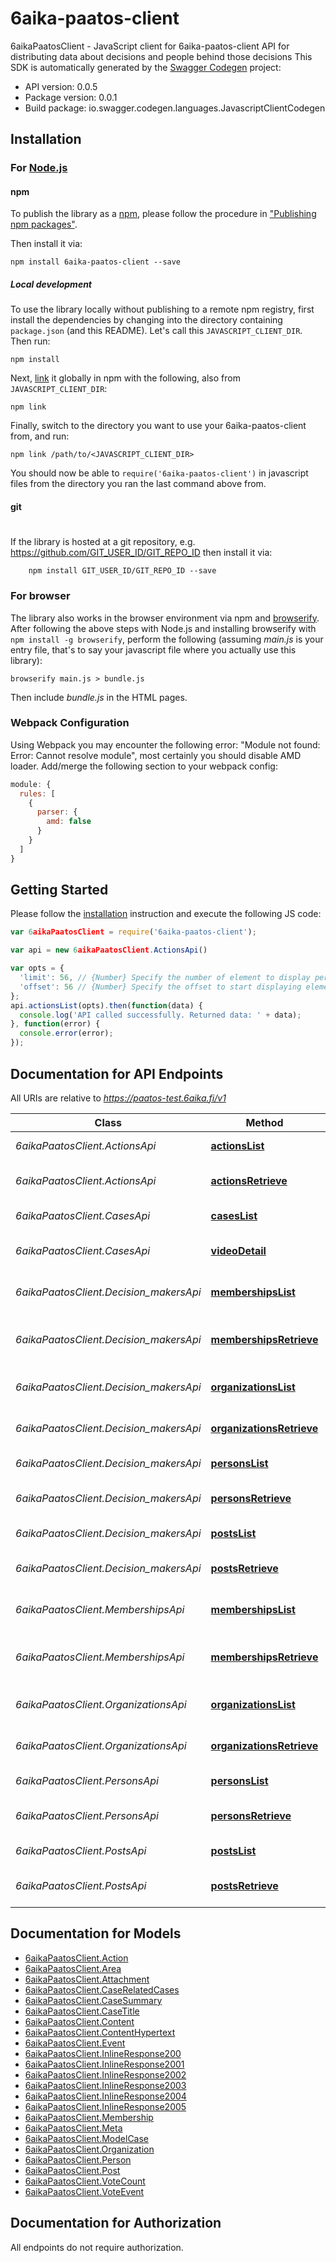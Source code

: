 # 6aika-paatos-client

6aikaPaatosClient - JavaScript client for 6aika-paatos-client
API for distributing data about decisions and people behind those decisions
This SDK is automatically generated by the [Swagger Codegen](https://github.com/swagger-api/swagger-codegen) project:

- API version: 0.0.5
- Package version: 0.0.1
- Build package: io.swagger.codegen.languages.JavascriptClientCodegen

## Installation

### For [Node.js](https://nodejs.org/)

#### npm

To publish the library as a [npm](https://www.npmjs.com/),
please follow the procedure in ["Publishing npm packages"](https://docs.npmjs.com/getting-started/publishing-npm-packages).

Then install it via:

```shell
npm install 6aika-paatos-client --save
```

##### Local development

To use the library locally without publishing to a remote npm registry, first install the dependencies by changing 
into the directory containing `package.json` (and this README). Let's call this `JAVASCRIPT_CLIENT_DIR`. Then run:

```shell
npm install
```

Next, [link](https://docs.npmjs.com/cli/link) it globally in npm with the following, also from `JAVASCRIPT_CLIENT_DIR`:

```shell
npm link
```

Finally, switch to the directory you want to use your 6aika-paatos-client from, and run:

```shell
npm link /path/to/<JAVASCRIPT_CLIENT_DIR>
```

You should now be able to `require('6aika-paatos-client')` in javascript files from the directory you ran the last 
command above from.

#### git
#
If the library is hosted at a git repository, e.g.
https://github.com/GIT_USER_ID/GIT_REPO_ID
then install it via:

```shell
    npm install GIT_USER_ID/GIT_REPO_ID --save
```

### For browser

The library also works in the browser environment via npm and [browserify](http://browserify.org/). After following
the above steps with Node.js and installing browserify with `npm install -g browserify`,
perform the following (assuming *main.js* is your entry file, that's to say your javascript file where you actually 
use this library):

```shell
browserify main.js > bundle.js
```

Then include *bundle.js* in the HTML pages.

### Webpack Configuration

Using Webpack you may encounter the following error: "Module not found: Error:
Cannot resolve module", most certainly you should disable AMD loader. Add/merge
the following section to your webpack config:

```javascript
module: {
  rules: [
    {
      parser: {
        amd: false
      }
    }
  ]
}
```

## Getting Started

Please follow the [installation](#installation) instruction and execute the following JS code:

```javascript
var 6aikaPaatosClient = require('6aika-paatos-client');

var api = new 6aikaPaatosClient.ActionsApi()

var opts = { 
  'limit': 56, // {Number} Specify the number of element to display per page.
  'offset': 56 // {Number} Specify the offset to start displaying element on a page.
};
api.actionsList(opts).then(function(data) {
  console.log('API called successfully. Returned data: ' + data);
}, function(error) {
  console.error(error);
});


```

## Documentation for API Endpoints

All URIs are relative to *https://paatos-test.6aika.fi/v1*

Class | Method | HTTP request | Description
------------ | ------------- | ------------- | -------------
*6aikaPaatosClient.ActionsApi* | [**actionsList**](docs/ActionsApi.md#actionsList) | **GET** /action/ | Retrieve a list of actions
*6aikaPaatosClient.ActionsApi* | [**actionsRetrieve**](docs/ActionsApi.md#actionsRetrieve) | **GET** /action/{id}/ | Retrieve a single video by ID
*6aikaPaatosClient.CasesApi* | [**casesList**](docs/CasesApi.md#casesList) | **GET** /case/ | Retrieve a list of cases
*6aikaPaatosClient.CasesApi* | [**videoDetail**](docs/CasesApi.md#videoDetail) | **GET** /case/{id}/ | Retrieve a single case video by ID
*6aikaPaatosClient.Decision_makersApi* | [**membershipsList**](docs/Decision_makersApi.md#membershipsList) | **GET** /membership/ | Retrieve a list of memberships
*6aikaPaatosClient.Decision_makersApi* | [**membershipsRetrieve**](docs/Decision_makersApi.md#membershipsRetrieve) | **GET** /membership/{id}/ | Retrieve a single membership record
*6aikaPaatosClient.Decision_makersApi* | [**organizationsList**](docs/Decision_makersApi.md#organizationsList) | **GET** /organization/ | Retrieve a list of organizations
*6aikaPaatosClient.Decision_makersApi* | [**organizationsRetrieve**](docs/Decision_makersApi.md#organizationsRetrieve) | **GET** /organization/{id}/ | Retrieve a single person record
*6aikaPaatosClient.Decision_makersApi* | [**personsList**](docs/Decision_makersApi.md#personsList) | **GET** /person/ | Retrieve a list of persons
*6aikaPaatosClient.Decision_makersApi* | [**personsRetrieve**](docs/Decision_makersApi.md#personsRetrieve) | **GET** /person/{id}/ | Retrieve a single person record
*6aikaPaatosClient.Decision_makersApi* | [**postsList**](docs/Decision_makersApi.md#postsList) | **GET** /post/ | Retrieve a list of posts
*6aikaPaatosClient.Decision_makersApi* | [**postsRetrieve**](docs/Decision_makersApi.md#postsRetrieve) | **GET** /post/{id}/ | Retrieve a single post record
*6aikaPaatosClient.MembershipsApi* | [**membershipsList**](docs/MembershipsApi.md#membershipsList) | **GET** /membership/ | Retrieve a list of memberships
*6aikaPaatosClient.MembershipsApi* | [**membershipsRetrieve**](docs/MembershipsApi.md#membershipsRetrieve) | **GET** /membership/{id}/ | Retrieve a single membership record
*6aikaPaatosClient.OrganizationsApi* | [**organizationsList**](docs/OrganizationsApi.md#organizationsList) | **GET** /organization/ | Retrieve a list of organizations
*6aikaPaatosClient.OrganizationsApi* | [**organizationsRetrieve**](docs/OrganizationsApi.md#organizationsRetrieve) | **GET** /organization/{id}/ | Retrieve a single person record
*6aikaPaatosClient.PersonsApi* | [**personsList**](docs/PersonsApi.md#personsList) | **GET** /person/ | Retrieve a list of persons
*6aikaPaatosClient.PersonsApi* | [**personsRetrieve**](docs/PersonsApi.md#personsRetrieve) | **GET** /person/{id}/ | Retrieve a single person record
*6aikaPaatosClient.PostsApi* | [**postsList**](docs/PostsApi.md#postsList) | **GET** /post/ | Retrieve a list of posts
*6aikaPaatosClient.PostsApi* | [**postsRetrieve**](docs/PostsApi.md#postsRetrieve) | **GET** /post/{id}/ | Retrieve a single post record


## Documentation for Models

 - [6aikaPaatosClient.Action](docs/Action.md)
 - [6aikaPaatosClient.Area](docs/Area.md)
 - [6aikaPaatosClient.Attachment](docs/Attachment.md)
 - [6aikaPaatosClient.CaseRelatedCases](docs/CaseRelatedCases.md)
 - [6aikaPaatosClient.CaseSummary](docs/CaseSummary.md)
 - [6aikaPaatosClient.CaseTitle](docs/CaseTitle.md)
 - [6aikaPaatosClient.Content](docs/Content.md)
 - [6aikaPaatosClient.ContentHypertext](docs/ContentHypertext.md)
 - [6aikaPaatosClient.Event](docs/Event.md)
 - [6aikaPaatosClient.InlineResponse200](docs/InlineResponse200.md)
 - [6aikaPaatosClient.InlineResponse2001](docs/InlineResponse2001.md)
 - [6aikaPaatosClient.InlineResponse2002](docs/InlineResponse2002.md)
 - [6aikaPaatosClient.InlineResponse2003](docs/InlineResponse2003.md)
 - [6aikaPaatosClient.InlineResponse2004](docs/InlineResponse2004.md)
 - [6aikaPaatosClient.InlineResponse2005](docs/InlineResponse2005.md)
 - [6aikaPaatosClient.Membership](docs/Membership.md)
 - [6aikaPaatosClient.Meta](docs/Meta.md)
 - [6aikaPaatosClient.ModelCase](docs/ModelCase.md)
 - [6aikaPaatosClient.Organization](docs/Organization.md)
 - [6aikaPaatosClient.Person](docs/Person.md)
 - [6aikaPaatosClient.Post](docs/Post.md)
 - [6aikaPaatosClient.VoteCount](docs/VoteCount.md)
 - [6aikaPaatosClient.VoteEvent](docs/VoteEvent.md)


## Documentation for Authorization

 All endpoints do not require authorization.

